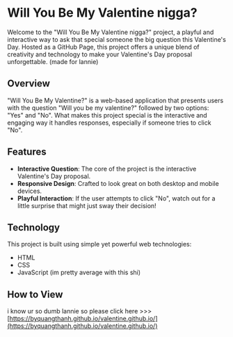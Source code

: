 # Will You Be My Valentine nigga?

Welcome to the "Will You Be My Valentine nigga?" project, a playful and interactive way to ask that special someone the big question this Valentine's Day. Hosted as a GitHub Page, this project offers a unique blend of creativity and technology to make your Valentine's Day proposal unforgettable. (made for lannie)

## Overview

"Will You Be My Valentine?" is a web-based application that presents users with the question "Will you be my valentine?" followed by two options: "Yes" and "No". What makes this project special is the interactive and engaging way it handles responses, especially if someone tries to click "No".

## Features

- **Interactive Question**: The core of the project is the interactive Valentine's Day proposal.
- **Responsive Design**: Crafted to look great on both desktop and mobile devices.
- **Playful Interaction**: If the user attempts to click "No", watch out for a little surprise that might just sway their decision!

## Technology

This project is built using simple yet powerful web technologies:
- HTML
- CSS
- JavaScript (im pretty average with this shi)

## How to View

i know ur so dumb lannie so please click here >>>[https://byquangthanh.github.io/valentine.github.io/](https://byquangthanh.github.io/valentine.github.io/)

